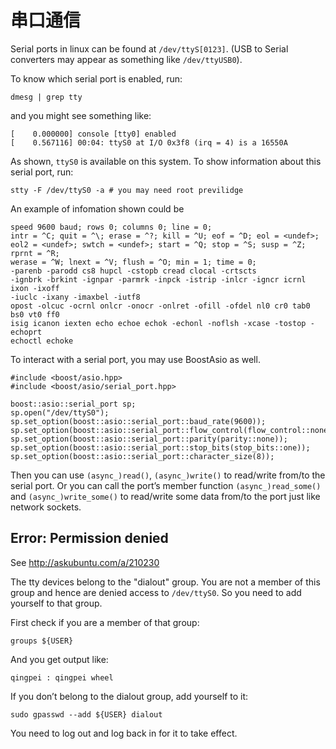 串口通信
========

Serial ports in linux can be found at `/dev/ttyS[0123]`. (USB to Serial converters may appear as something like `/dev/ttyUSB0`).

To know which serial port is enabled, run:

~~~~ {.bash}
dmesg | grep tty
~~~~

and you might see something like:

~~~~ {.bash}
[    0.000000] console [tty0] enabled
[    0.567116] 00:04: ttyS0 at I/O 0x3f8 (irq = 4) is a 16550A
~~~~

As shown, `ttyS0` is available on this system. To show information about this serial port, run:

~~~~ {.bash}
stty -F /dev/ttyS0 -a # you may need root previlidge
~~~~

An example of infomation shown could be

    speed 9600 baud; rows 0; columns 0; line = 0;
    intr = ^C; quit = ^\; erase = ^?; kill = ^U; eof = ^D; eol = <undef>;
    eol2 = <undef>; swtch = <undef>; start = ^Q; stop = ^S; susp = ^Z; rprnt = ^R;
    werase = ^W; lnext = ^V; flush = ^O; min = 1; time = 0;
    -parenb -parodd cs8 hupcl -cstopb cread clocal -crtscts
    -ignbrk -brkint -ignpar -parmrk -inpck -istrip -inlcr -igncr icrnl ixon -ixoff
    -iuclc -ixany -imaxbel -iutf8
    opost -olcuc -ocrnl onlcr -onocr -onlret -ofill -ofdel nl0 cr0 tab0 bs0 vt0 ff0
    isig icanon iexten echo echoe echok -echonl -noflsh -xcase -tostop -echoprt
    echoctl echoke

To interact with a serial port, you may use BoostAsio as well.

~~~~ {.c++}
#include <boost/asio.hpp>
#include <boost/asio/serial_port.hpp>

boost::asio::serial_port sp;
sp.open("/dev/ttyS0");
sp.set_option(boost::asio::serial_port::baud_rate(9600));
sp.set_option(boost::asio::serial_port::flow_control(flow_control::none));
sp.set_option(boost::asio::serial_port::parity(parity::none));
sp.set_option(boost::asio::serial_port::stop_bits(stop_bits::one));
sp.set_option(boost::asio::serial_port::character_size(8));
~~~~

Then you can use `(async_)read()`, `(async_)write()` to read/write from/to the serial port. Or you can call the port’s member function `(async_)read_some()` and `(async_)write_some()` to read/write some data from/to the port just like network sockets.

Error: Permission denied
------------------------

See <http://askubuntu.com/a/210230>

The tty devices belong to the "dialout" group. You are not a member of this group and hence are denied access to `/dev/ttyS0`. So you need to add yourself to that group.

First check if you are a member of that group:

~~~~ {.bash}
groups ${USER}
~~~~

And you get output like:

~~~~ {.bash}
qingpei : qingpei wheel
~~~~

If you don’t belong to the dialout group, add yourself to it:

~~~~ {.bash}
sudo gpasswd --add ${USER} dialout
~~~~

You need to log out and log back in for it to take effect.
